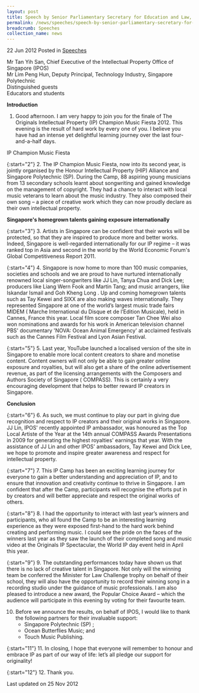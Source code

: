 ```yaml
---
layout: post
title: Speech by Senior Parliamentary Secretary for Education and Law, Ms Sim Ann, at The Originals IP Champion Music Fiesta 2012 Finale
permalink: /news/speeches/speech-by-senior-parliamentary-secretary-for-education-and-law-ms-sim-ann-at-the-originals-ip
breadcrumb: Speeches
collection_name: news
---
```


22 Jun 2012 Posted in [Speeches](/news/speeches)

Mr Tan Yih San, Chief Executive of the Intellectual Property Office of Singapore (IPOS)  
Mr Lim Peng Hun, Deputy Principal, Technology Industry, Singapore Polytechnic  
Distinguished guests  
Educators and students  

**Introduction**

1. Good afternoon. I am very happy to join you for the finale of The Originals Intellectual Property (IP) Champion Music Fiesta 2012. This evening is the result of hard work by every one of you. I believe you have had an intense yet delightful learning journey over the last four-and-a-half days.

IP Champion Music Fiesta

{:start="2"}
2. The IP Champion Music Fiesta, now into its second year, is jointly organised by the Honour Intellectual Property (HIP) Alliance and Singapore Polytechnic (SP). During the Camp, 88 aspiring young musicians from 13 secondary schools learnt about songwriting and gained knowledge on the management of copyright. They had a chance to interact with local music veterans to learn about the music industry. They also composed their own song – a piece of creative work which they can now proudly declare as their own intellectual property.

**Singapore's homegrown talents gaining exposure internationally**

{:start="3"}
3. Artists in Singapore can be confident that their works will be protected, so that they are inspired to produce more and better works. Indeed, Singapore is well-regarded internationally for our IP regime – it was ranked top in Asia and second in the world by the World Economic Forum's Global Competitiveness Report 2011.

{:start="4"}
4. Singapore is now home to more than 100 music companies, societies and schools and we are proud to have nurtured internationally renowned local singer-songwriters  like JJ Lin, Tanya Chua and Dick Lee; producers like Liang Wern Fook and Martin Tang; and music arrangers, like Iskandar Ismail and Goh Kheng Long . Up and coming homegrown talents such as Tay Kewei and SIXX are also making waves internationally. They represented Singapore at one of the world’s largest music trade fairs MIDEM ( Marche International du Disque et de l’Edition Musicale), held in Cannes, France this year. Local film score composer Tan Chee Wei also won nominations and awards for his work in American television channel PBS' documentary 'NOVA: Ocean Animal Emergency' at acclaimed festivals such as the Cannes Film Festival and Lyon Asian Festival.

{:start="5"}
5. Last year, YouTube launched a localised version of the site in Singapore to enable more local content creators to share and monetise content. Content owners will not only be able to gain greater online exposure and royalties, but will also get a share of the online advertisement revenue, as part of the licensing arrangements with the Composers  and Authors Society of Singapore ( COMPASS).  This is certainly a very encouraging development that helps to better reward IP creators in Singapore.

**Conclusion**


{:start="6"}
6. As such, we must continue to play our part in giving due recognition and respect to IP creators and their original works in Singapore. JJ Lin, IPOS' recently appointed IP ambassador, was honoured as the Top Local Artiste of the Year at the 14th annual COMPASS Awards Presentations in 2009 for generating the highest royalties' earnings that year. With the assistance of JJ Lin and other IPOS' ambassadors, Tay Kewei and Dick Lee, we hope to promote and inspire greater awareness and respect for intellectual property.

{:start="7"}
7. This IP Camp has been an exciting learning journey for everyone to gain a better understanding and appreciation of IP, and to ensure that innovation and creativity continue to thrive in Singapore. I am confident that after the Camp, participants will recognise the efforts put in by creators and will better appreciate and respect the original works of others.

{:start="8"}
8. I had the opportunity to interact with last year’s winners and participants, who all found the Camp to be an interesting learning experience as they were exposed first-hand to the hard work behind creating and performing music.  I could see the pride on the faces of the winners last year as they saw the launch of their completed song and music video at the Originals IP Spectacular, the World IP day event held in April this year.

{:start="9"}
9. The outstanding performances today have shown us that there is no lack of creative talent in Singapore. Not only will the winning team be conferred the Minister for Law Challenge trophy on behalf of their school, they will also have the opportunity to record their winning song in a recording studio under the guidance of music professionals. I am also pleased to introduce a new award, the Popular Choice Award – which the audience will participate in this evening by voting for their favourite team.


<ol start="10">
<li>  Before we announce the results, on behalf of IPOS, I would like to thank the following partners for their invaluable support:

<ul>
<li>Singapore Polytechnic (SP) ;</li>
<li>Ocean Butterflies Music; and</li>
<li>Touch Music Publishing.</li>
</ul>

</li>
</ol>

{:start="11"}
11. In closing, I hope that everyone will remember to honour and embrace IP as part of our way of life: let’s all pledge our support for originality!

{:start="12"}
12. Thank you.

<p class="right-side-updated">Last updated on 25 Nov 2012</p>
